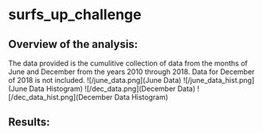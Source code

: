 # surfs_up_challenge
## Overview of the analysis:
The data provided is the cumulitive collection of data from the months of June and December from the years 2010 through 2018. Data for December of 2018 is not included.
![/june_data.png](June Data)
![/june_data_hist.png](June Data Histogram)
![/dec_data.png](December Data)
![/dec_data_hist.png](December Data Histogram)
## Results:
